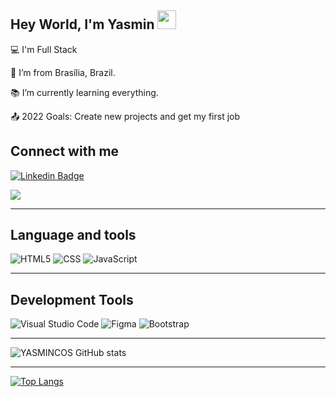 ## Hey World, I'm Yasmin  <img src=https://github.com/TheDudeThatCode/TheDudeThatCode/blob/master/Assets/Earth.gif width="30">

:computer: I'm Full Stack

:house_with_garden: I’m from Brasília, Brazil.

:books: I’m currently learning everything.

:outbox_tray: 2022 Goals: Create new projects and get my first job
 

## Connect with me

[![Linkedin Badge](https://img.shields.io/badge/LinkedIn-0077B5?style=for-the-badge&logo=linkedin&logoColor=white&link=https:/https://www.linkedin.com/in/yasmin-costa-/)](https://www.linkedin.com/in/yasmin-costa-/)

<a href = "mailto:tiyasmin14@gmail.com"><img src="https://img.shields.io/badge/-Gmail-%23333?style=for-the-badge&logo=gmail&logoColor=white" target="_blank"></a>



----------------------------------------------------------------------------------
## Language and tools

  ![HTML5](https://img.shields.io/badge/HTML5-E34F26?style=for-the-badge&logo=html5&logoColor=white)
  ![CSS](https://img.shields.io/badge/CSS3-1572B6?style=for-the-badge&logo=css3&logoColor=white)
  ![JavaScript](https://img.shields.io/badge/JavaScript-323330?style=for-the-badge&logo=javascript&logoColor=F7DF1E)
  
  
----------------------------------------------------------------------------------

## Development Tools

![Visual Studio Code](https://img.shields.io/badge/Visual_Studio_Code-0078D4?style=for-the-badge&logo=visual%20studio%20code&logoColor=white)
![Figma](https://img.shields.io/badge/Figma-F24E1E?style=for-the-badge&logo=figma&logoColor=white)
![Bootstrap](https://img.shields.io/badge/Bootstrap-563D7C?style=for-the-badge&logo=bootstrap&logoColor=white)


----------------------------------------------------------------------------------

![YASMINCOS GitHub stats](https://github-readme-stats.vercel.app/api?username=YASMINCOS)


----------------------------------------------------------------------------------

[![Top Langs](https://github-readme-stats.vercel.app/api/top-langs/?username=YASMINCOS&layout=compact)](https://github.com/YASMINCOS/github-readme-stats)
